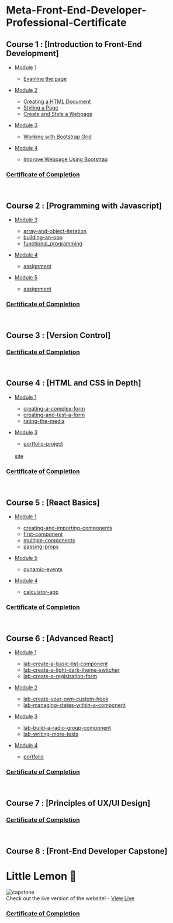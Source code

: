 # Meta-Front-End-Developer-Professional-Certificate

## Course 1 : [Introduction to Front-End Development]
- [Module 1](1-Introduction-to-front-end-development/M1/)
  
     - [Examine the page](1-Introduction-to-front-end-development/M1/examine-the-page/site)
  

- [Module 2](1-Introduction-to-front-end-development/M2/)
  
    - [Creating a HTML Document](/1-Introduction-to-front-end-development/M2/Creating-a-html-document/)
    - [Styling a Page](/1-Introduction-to-front-end-development/M2/styling-a-page/)
    - [Create and Style a Webpage](1-Introduction-to-front-end-development/M2/create-and-style-a-webpage)
  

- [Module 3](1-Introduction-to-front-end-development/M3/)
  
    - [Working with Bootstrap Grid](1-Introduction-to-front-end-development/M2/create-and-style-a-webpage)
  

- [Module 4](1-Introduction-to-front-end-development/M4/)
  
   - [Improve Webpage Using Bootstrap](1-Introduction-to-front-end-development/M4/lab-improve-webpage-with-bootstrap)


### [Certificate of Completion](https://coursera.org/share/4ca3269df5aa11f1feb9d034f1f9a114)

<br/>


## Course 2 : [Programming with Javascript]
- [Module 3](2-Programming-with-Javascript/M3)
  
     - [array-and-object-iteration](2-Programming-with-Javascript/M3/array-and-object-iteration)
     - [building-an-oop](2-Programming-with-Javascript/M3/building-an-oop)
     - [functional_programming](2-Programming-with-Javascript/M3/functional_programming)
  

- [Module 4](2-Programming-with-Javascript/M4)
  
     - [assignment](2-Programming-with-Javascript/M4/M4a)
  

  
- [Module 5](2-Programming-with-Javascript/M5)
  
     - [assignment](2-Programming-with-Javascript/M5/M5a)
  

### [Certificate of Completion](https://coursera.org/share/438f047ed827732f461e4a5f8177ac69)

<br/>


## Course 3 : [Version Control]

### [Certificate of Completion](https://coursera.org/share/902a52679b8bb4b2716def2cfd40ca6e)

<br/>


## Course 4 : [HTML and CSS in Depth]
- [Module 1](4-HTML-and-CSS-in-depth/M1)
  
     - [creating-a-complex-form](4-HTML-and-CSS-in-depth/M1/creating-a-complex-form)
     - [creating-and-test-a-form](4-HTML-and-CSS-in-depth/M1/creating-a-complex-form)
     - [rating-the-media](4-HTML-and-CSS-in-depth/M1/rating-the-media)
  

- [Module 3](4-HTML-and-CSS-in-depth/M3)
  
     - [portfolio-project](4-HTML-and-CSS-in-depth/M3/portfolio-project)
  <br>
      <a href="https://m1project.netlify.app">site</a>

    
### [Certificate of Completion](https://coursera.org/share/bda031d5fce0e893e80709224381a5b8)

 <br>


## Course 5 : [React Basics]
- [Module 1](5-React-Basics/M1)
  
     - [creating-and-importing-components](5-React-Basics/M1/creating-and-importing-components)
     - [first-component](5-React-Basics/M1/first-component)
     - [multiple-components](5-React-Basics/M1/multiple-components)
     - [passing-props](5-React-Basics/M1/passing-props)
  

- [Module 5](5-React-Basics/M2)
  
     - [dynamic-events](5-React-Basics/M2/dynamic-events)
  

- [Module 4](5-React-Basics/M4)
  
     - [calculator-app](5-React-Basics/M4/calculator-app)
  

### [Certificate of Completion](https://coursera.org/share/cc334dbfc181703533c65d28cdafa5ba)

<br>

## Course 6 : [Advanced React]
- [Module 1](6-Advanced-React/M1)
  
     - [lab-create-a-basic-list-component](6-Advanced-React/M1/lab-create-a-basic-list-component)
     - [lab-create-a-light-dark-theme-switcher](6-Advanced-React/M1/lab-create-a-light-dark-theme-switcher)
     - [lab-create-a-registration-form](6-Advanced-React/M1/lab-create-a-registration-form)
    

- [Module 2](6-Advanced-React/M2)
  
     - [lab-create-your-own-custom-hook](6-Advanced-React/M2/lab-create-your-own-custom-hook)
     - [lab-managing-states-within-a-component](6-Advanced-React/M2/lab-managing-states-within-a-component)


- [Module 3](6-Advanced-React/M3)
  
     - [lab-build-a-radio-group-component](6-Advanced-React/M3/lab-build-a-radio-group-component)
     - [lab-writing-more-tests](6-Advanced-React/M3/lab-writing-more-tests)
  
  
- [Module 4](6-Advanced-React/M4)
  
     - [portfolio](6-Advanced-React/M4/portfolio)
     

### [Certificate of Completion](https://coursera.org/share/ac610a646a0eb7473e4c307b863a6dcc)

<br/>


## Course 7 : [Principles of UX/UI Design]

### [Certificate of Completion](https://coursera.org/share/b5672fdb45735d9ce8dd2fc2c39c52f7)

<br/>

## Course 8 : [Front-End Developer Capstone]

# Little Lemon :lemon:
![capstone](https://github.com/user-attachments/assets/2fe1545d-1fe6-4e24-babf-5608bbde78e4)
<br>
Check out the live version of the website! - <a href="https://little-lemon-skyy4.netlify.app">View Live</a>
<br>


### [Certificate of Completion]()

<br/>


